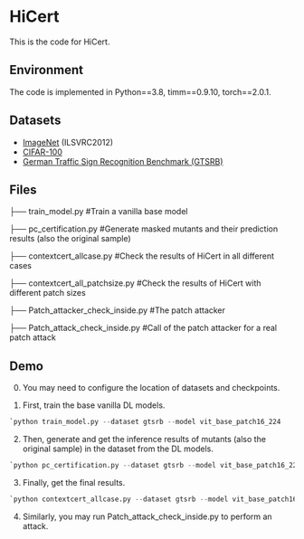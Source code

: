 # HiCert

This is the code for HiCert.

## Environment

The code is implemented in Python==3.8, timm==0.9.10, torch==2.0.1.

## Datasets

- [ImageNet](https://image-net.org/download.php) (ILSVRC2012)
- [CIFAR-100](https://www.cs.toronto.edu/~kriz/cifar.html)
- [German Traffic Sign Recognition Benchmark (GTSRB)](https://benchmark.ini.rub.de/)

## Files

├── train_model.py              #Train a vanilla base model 

├── pc_certification.py                  #Generate masked mutants and their prediction results (also the original sample)

├── contextcert_allcase.py    #Check the results of HiCert in all different cases

├── contextcert_all_patchsize.py    #Check the results of HiCert with different patch sizes

├── Patch_attacker_check_inside.py    #The patch attacker

├── Patch_attack_check_inside.py    #Call of the patch attacker for a real patch attack


## Demo

0. You may need to configure the location of datasets and checkpoints.

1. First, train the base vanilla DL models. 

  ```python
`python train_model.py --dataset gtsrb --model vit_base_patch16_224
  ```

  
2. Then, generate and get the inference results of mutants (also the original sample) in the dataset from the DL models.

  ```python
`python pc_certification.py --dataset gtsrb --model vit_base_patch16_224 --patch_size 32
  ```

  

3. Finally, get the final results.

  ```python
`python contextcert_allcase.py --dataset gtsrb --model vit_base_patch16_224 --patch_size 32
  ```



4. Similarly, you may run Patch_attack_check_inside.py to perform an attack.
